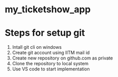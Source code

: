 # my_ticketshow_app

# Steps for setup git 

1) Intall git cli on windows
2) Create git account using IITM mail id
3) Create new repository on github.com as private
4) Clone the repository to local system 
5) Use VS code to start implementation